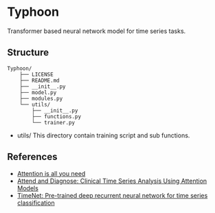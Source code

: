 # Typhoon
Transformer based neural network model for time series tasks.

## Structure

```
Typhoon/
    ├── LICENSE
    ├── README.md
    ├── __init__.py
    ├── model.py
    ├── modules.py
    └── utils/
        ├── __init__.py
        ├── functions.py
        └── trainer.py
```
* utils/
    This directory contain training script and sub functions.

## References 
* [Attention is all you need](https://arxiv.org/abs/1706.03762)
* [Attend and Diagnose: Clinical Time Series Analysis Using Attention Models](https://arxiv.org/abs/1711.03905)
* [TimeNet: Pre-trained deep recurrent neural network for time series classification](https://arxiv.org/abs/1706.08838)
